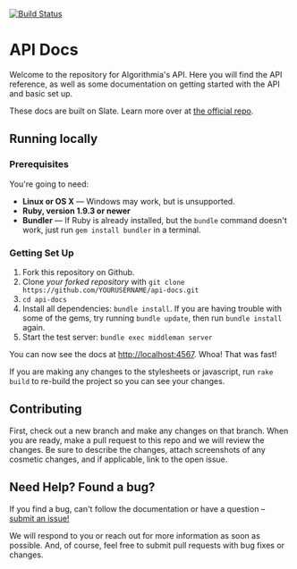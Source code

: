[![Build Status](https://api.shippable.com/projects/56709c711895ca4474666740/badge/master)](https://app.shippable.com/projects/56709c711895ca4474666740/builds/latest)


API Docs
========

Welcome to the repository for Algorithmia's API. Here you will find the API reference, as well as some documentation on getting started with the API and basic set up.

These docs are built on Slate. Learn more over at [the official repo](https://github.com/tripit/slate).

Running locally
------------------------------

### Prerequisites

You're going to need:

 - **Linux or OS X** — Windows may work, but is unsupported.
 - **Ruby, version 1.9.3 or newer**
 - **Bundler** — If Ruby is already installed, but the `bundle` command doesn't work, just run `gem install bundler` in a terminal.

### Getting Set Up

 1. Fork this repository on Github.
 2. Clone *your forked repository* with `git clone https://github.com/YOURUSERNAME/api-docs.git`
 3. `cd api-docs`
 4. Install all dependencies: `bundle install`. If you are having trouble with some of the gems, try running `bundle update`, then run `bundle install` again.
 5. Start the test server: `bundle exec middleman server`

You can now see the docs at <http://localhost:4567>. Whoa! That was fast!

If you are making any changes to the stylesheets or javascript, run `rake build` to re-build the project so you can see your changes.


Contributing
-------------

First, check out a new branch and make any changes on that branch. When you are ready, make a pull request to this repo and we will review the changes. Be sure to describe the changes, attach screenshots of any cosmetic changes, and if applicable, link to the open issue.


Need Help? Found a bug?
----------------


If you find a bug, can't follow the documentation or have a question – [submit an issue!](https://github.com/algorithmiaio/api-docs/issues)

We will respond to you or reach out for more information as soon as possible. And, of course, feel free to submit pull requests with bug fixes or changes.
